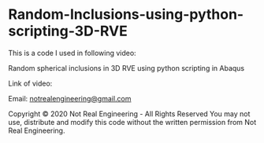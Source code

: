 # Random-Inclusions-using-python-scripting-3D-RVE

This is a code I used in following video:

Random spherical inclusions in 3D RVE using python scripting in Abaqus

Link of video: 

Email: notrealengineering@gmail.com

Copyright © 2020 Not Real Engineering - All Rights Reserved You may not use, distribute and modify this code without the written permission from Not Real Engineering.
